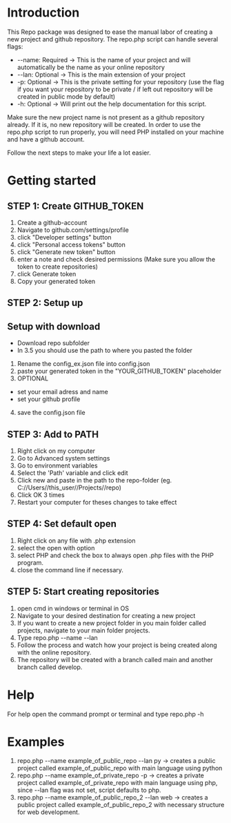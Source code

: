 # Introduction

This Repo package was designed to ease the manual labor of creating a new project and github repository.
The repo.php script can handle several flags:

-   --name: Required -> This is the name of your project and will automatically be the name as your online repository
-   --lan: Optional -> This is the main extension of your project
-   -p: Optional -> This is the private setting for your repository (use the flag if you want your repository to be private / if left out repository will be created in public mode by default)
-   -h: Optional -> Will print out the help documentation for this script.

Make sure the new project name is not present as a github repository already. If it is, no new repository will be created.
In order to use the repo.php script to run properly, you will need PHP installed on your machine and have a github account.

Follow the next steps to make your life a lot easier.

# Getting started

## STEP 1: Create GITHUB_TOKEN

1. Create a github-account
2. Navigate to github.com/settings/profile
3. click "Developer settings" button
4. click "Personal access tokens" button
5. click "Generate new token" button
6. enter a note and check desired permissions (Make sure you allow the token to create repositories)
7. click Generate token
8. Copy your generated token

## STEP 2: Setup up

## Setup with download

-   Download repo subfolder
-   In 3.5 you should use the path to where you pasted the folder

1. Rename the config_ex.json file into config.json
2. paste your generated token in the "YOUR_GITHUB_TOKEN" placeholder
3. OPTIONAL

-   set your email adress and name
-   set your github profile

4. save the config.json file

## STEP 3: Add to PATH

1. Right click on my computer
2. Go to Advanced system settings
3. Go to environment variables
4. Select the 'Path' variable and click edit
5. Click new and paste in the path to the repo-folder (eg. C://Users//this_user//Projects//repo)
6. Click OK 3 times
7. Restart your computer for theses changes to take effect

## STEP 4: Set default open

1. Right click on any file with .php extension
2. select the open with option
3. select PHP and check the box to always open .php files with the PHP program.
4. close the command line if necessary.

## STEP 5: Start creating repositories

1. open cmd in windows or terminal in OS
2. Navigate to your desired destination for creating a new project
3. If you want to create a new project folder in you main folder called projects, navigate to your main folder projects.
4. Type repo.php --name <your desired project name> --lan <the main extension of your project>
5. Follow the process and watch how your project is being created along with the online repository.
6. The repository will be created with a branch called main and another branch called develop.

# Help

For help open the command prompt or terminal and type repo.php -h

# Examples

1. repo.php --name example_of_public_repo --lan py -> creates a public project called example_of_public_repo with main language using python
2. repo.php --name example_of_private_repo -p -> creates a private project called example_of_private_repo with main language using php, since --lan flag was not set, script defaults to php.
3. repo.php --name example_of_public_repo_2 --lan web -> creates a  public project called example_of_public_repo_2 with necessary structure for web development.
